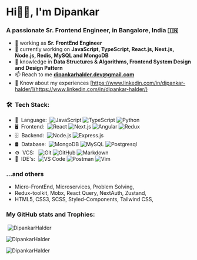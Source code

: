 <h1>Hi👋🏻, I'm Dipankar</h1>
<h3>A passionate Sr. Frontend Engineer, in Bangalore, India 🇮🇳</h3>

- 🔭 working as **Sr. FrontEnd Engineer**
- 🔭 currently working on **JavaScript, TypeScript, React.js, Next.js, Node.js, Redis, MySQL and MongoDB**
- 🌱 knowledge in **Data Structures & Algorithms, Frontend System Design and Design Pattern**
- 📫 Reach to me **[dipankarhalder.dev@gmail.com](mailto:dipankarhalder.dev@gmail.com)**
- 📄 Know about my experiences [https://www.linkedin.com/in/dipankar-halder/](https://www.linkedin.com/in/dipankar-halder/)


<h3>🛠 &nbsp;Tech Stack:</h3>

- 🎯 &nbsp;Language:&nbsp;
  ![JavaScript](https://img.shields.io/badge/-JavaScript-0A1A2F?style=flat&logo=javaScript)
  ![TypeScript](https://img.shields.io/badge/-TypeScript-0A1A2F?style=flat&logo=typeScript)
  ![Python](https://img.shields.io/badge/-Python-0A1A2F?style=flat&logo=python)
- 🖥️ &nbsp;Frontend:&nbsp;
  ![React](https://img.shields.io/badge/-React-0A1A2F?style=flat&logo=react)
  ![Next.js](https://img.shields.io/badge/-Next.js-0A1A2F?style=flat&logo=next.js)
  ![Angular](https://img.shields.io/badge/-Angular-0A1A2F?style=flat&logo=angular)
  ![Redux](https://img.shields.io/badge/-Redux-0A1A2F?style=flat&logo=redux)
- 🗄 &nbsp;Backend:&nbsp;
  ![Node.js](https://img.shields.io/badge/-Node.js-0A1A2F?style=flat&logo=node.js)
  ![Express.js](https://img.shields.io/badge/-Express.js-0A1A2F?style=flat&logo=express)
- 🛢 &nbsp;Database:&nbsp;
  ![MongoDB](https://img.shields.io/badge/-MongoDB-0A1A2F?style=flat&logo=mongodb)
  ![MySQL](https://img.shields.io/badge/-MySQL-0A1A2F?style=flat&logo=mysql&logoColor=00d8fd)
  ![Postgresql](https://img.shields.io/badge/-Postgresql-0A1A2F?style=flat&logo=postgresql)
- ⚙️ &nbsp;VCS: &nbsp;
  ![Git](https://img.shields.io/badge/-Git-0A1A2F?style=flat&logo=git)
  ![GitHub](https://img.shields.io/badge/-GitHub-0A1A2F?style=flat&logo=github)
  ![Markdown](https://img.shields.io/badge/-Markdown-0A1A2F?style=flat&logo=markdown)
- 🔧 &nbsp;IDE's:&nbsp;
  ![VS Code](https://img.shields.io/badge/-Visual%20Studio%20Code-0A1A2F?style=flat&logo=visual-studio-code&logoColor=007ACC)
  ![Postman](https://img.shields.io/badge/-Postman-0A1A2F?style=flat&logo=postman)
  ![Vim](https://img.shields.io/badge/-Vim-0A1A2F?style=flat&logo=vim&logoColor=007ACC)


<h3>...and others</h3>

- Micro-FrontEnd, Microservices, Problem Solving,
- Redux-toolkit, Mobx, React Query, NextAuth, Zustand,
- HTML5, CSS3, SCSS, Styled-Components, Tailwind CSS, 


<h3>My GitHub stats and Trophies:</h3>

<p>&nbsp;<img align="center" src="https://github-readme-stats.vercel.app/api?username=DipankarHalder&show_icons=true&locale=en" alt="DipankarHalder" /></p>
<p><img align="center" src="https://github-readme-streak-stats.herokuapp.com/?user=DipankarHalder&" alt="DipankarHalder" /></p>
<p><img align="center" src="https://github-readme-stats.vercel.app/api/top-langs/?username=DipankarHalder&hide_border=false&include_all_commits=false&count_private=false&layout=compact" alt="DipankarHalder" /></p>
